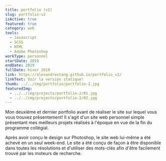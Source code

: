 ```yaml
---
title: portfolio (v2)
slug: portfolio-v2
isActive: true
featured: true
category: web
tools:
  - Javascript
  - SCSS
  - HTML
  - Adobe Photoshop
workType: personnel
startDate: 2019
endDate: 2019
fullDate: hiver 2019
link: https://alexandrestang.github.io/portfolio_v2/
linkText: Voir la version statique!
thumb: ../../img/portfolio/portfolio-2.jpg
featuredImg:
  - ../../img/projects/portfolio-2/01.jpg
  - ../../img/projects/portfolio-2/02.jpg
---
```


Mon deuxième et dernier portfolio avant de réaliser le site sur lequel vous vous trouvez présentement! Il s'agit d'un
site web personnel simple présentant mes meilleurs projets réalisés à l'époque en vue de la fin du programme collégial.

Après avoir conçu le design sur Photoshop, le site web lui-même a été achevé en un seul week-end. Le site a été conçu de
façon à être disponible dans toutes les résolutions et d'utiliser des mots-clés afin d'être facilement trouvé par les
moteurs de recherche.